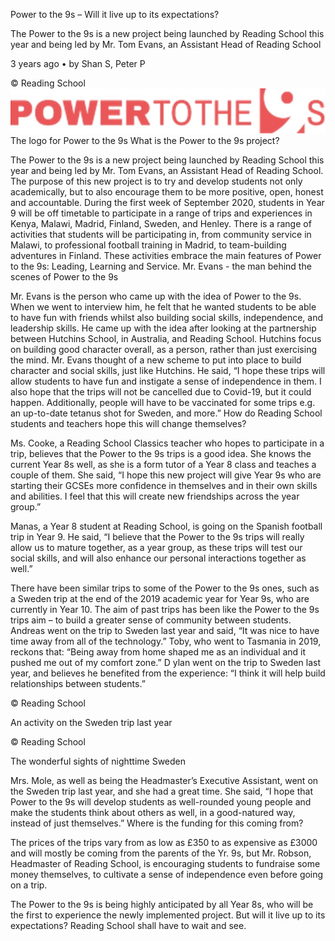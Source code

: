 
Power to the 9s – Will it live up to its expectations?

The Power to the 9s is a new project being launched by Reading School this year and being led by Mr. Tom Evans, an Assistant Head of Reading School

3 years ago • by Shan S, Peter P

© Reading School
![The logo for Power to the 9s](/power-to-the-9s--extra-1.jpg "Power to the 9s logo")
The logo for Power to the 9s
What is the Power to the 9s project?

The Power to the 9s is a new project being launched by Reading School this year and being led by Mr. Tom Evans, an Assistant Head of Reading School. The purpose of this new project is to try and develop students not only academically, but to also encourage them to be more positive, open, honest and accountable. During the first week of September 2020, students in Year 9 will be off timetable to participate in a range of trips and experiences in Kenya, Malawi, Madrid, Finland, Sweden, and Henley. There is a range of activities that students will be participating in, from community service in Malawi, to professional football training in Madrid, to team-building adventures in Finland. These activities embrace the main features of Power to the 9s: Leading, Learning and Service.
Mr. Evans - the man behind the scenes of Power to the 9s

Mr. Evans is the person who came up with the idea of Power to the 9s. When we went to interview him, he felt that he wanted students to be able to have fun with friends whilst also building social skills, independence, and leadership skills. He came up with the idea after looking at the partnership between Hutchins School, in Australia, and Reading School. Hutchins focus on building good character overall, as a person, rather than just exercising the mind. Mr. Evans thought of a new scheme to put into place to build character and social skills, just like Hutchins. He said, “I hope these trips will allow students to have fun and instigate a sense of independence in them. I also hope that the trips will not be cancelled due to Covid-19, but it could happen. Additionally, people will have to be vaccinated for some trips e.g. an up-to-date tetanus shot for Sweden, and more.”
How do Reading School students and teachers hope this will change themselves?

Ms. Cooke, a Reading School Classics teacher who hopes to participate in a trip, believes that the Power to the 9s trips is a good idea. She knows the current Year 8s well, as she is a form tutor of a Year 8 class and teaches a couple of them. She said, “I hope this new project will give Year 9s who are starting their GCSEs more confidence in themselves and in their own skills and abilities. I feel that this will create new friendships across the year group.”

Manas, a Year 8 student at Reading School, is going on the Spanish football trip in Year 9. He said, “I believe that the Power to the 9s trips will really allow us to mature together, as a year group, as these trips will test our social skills, and will also enhance our personal interactions together as well.”

There have been similar trips to some of the Power to the 9s ones, such as a Sweden trip at the end of the 2019 academic year for Year 9s, who are currently in Year 10. The aim of past trips has been like the Power to the 9s trips aim – to build a greater sense of community between students. Andreas went on the trip to Sweden last year and said, “It was nice to have time away from all of the technology.” Toby, who went to Tasmania in 2019, reckons that: “Being away from home shaped me as an individual and it pushed me out of my comfort zone.” D ylan went on the trip to Sweden last year, and believes he benefited from the experience: “I think it will help build relationships between students.”

© Reading School

An activity on the Sweden trip last year

© Reading School

The wonderful sights of nighttime Sweden

Mrs. Mole, as well as being the Headmaster’s Executive Assistant, went on the Sweden trip last year, and she had a great time. She said, “I hope that Power to the 9s will develop students as well-rounded young people and make the students think about others as well, in a good-natured way, instead of just themselves.”
Where is the funding for this coming from?

The prices of the trips vary from as low as £350 to as expensive as £3000 and will mostly be coming from the parents of the Yr. 9s, but Mr. Robson, Headmaster of Reading School, is encouraging students to fundraise some money themselves, to cultivate a sense of independence even before going on a trip.

The Power to the 9s is being highly anticipated by all Year 8s, who will be the first to experience the newly implemented project. But will it live up to its expectations? Reading School shall have to wait and see.